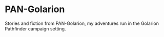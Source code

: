# PAN-Golarion
Stories and fiction from PAN-Golarion, my adventures run in the Golarion Pathfinder campaign setting.
